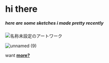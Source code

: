 # hi there 
##### here are some sketches i made pretty recently
![名称未設定のアートワーク](https://user-images.githubusercontent.com/56006483/135513061-3a405de8-b15a-42a9-9d13-1575227e79e2.jpg)


![unnamed (9)](https://user-images.githubusercontent.com/56006483/135389515-0cb50a83-b2f0-4fac-8ddb-2265d7439570.png)

want [**more?**](/https:/github.com/kpandya682/anotherpage.md.in)

